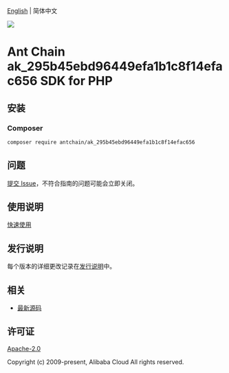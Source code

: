 [English](README.md) | 简体中文

![](https://aliyunsdk-pages.alicdn.com/icons/AlibabaCloud.svg)

# Ant Chain ak_295b45ebd96449efa1b1c8f14efac656 SDK for PHP

## 安装

### Composer

```bash
composer require antchain/ak_295b45ebd96449efa1b1c8f14efac656
```

## 问题

[提交 Issue](https://github.com/alipay/antchain-openapi-prod-sdk/issues/new)，不符合指南的问题可能会立即关闭。

## 使用说明

[快速使用](https://github.com/alipay/antchain-openapi-prod-sdk)

## 发行说明

每个版本的详细更改记录在[发行说明](./ChangeLog.txt)中。

## 相关

* [最新源码](https://github.com/antchain-openapi-sdk-php)

## 许可证

[Apache-2.0](http://www.apache.org/licenses/LICENSE-2.0)

Copyright (c) 2009-present, Alibaba Cloud All rights reserved.
